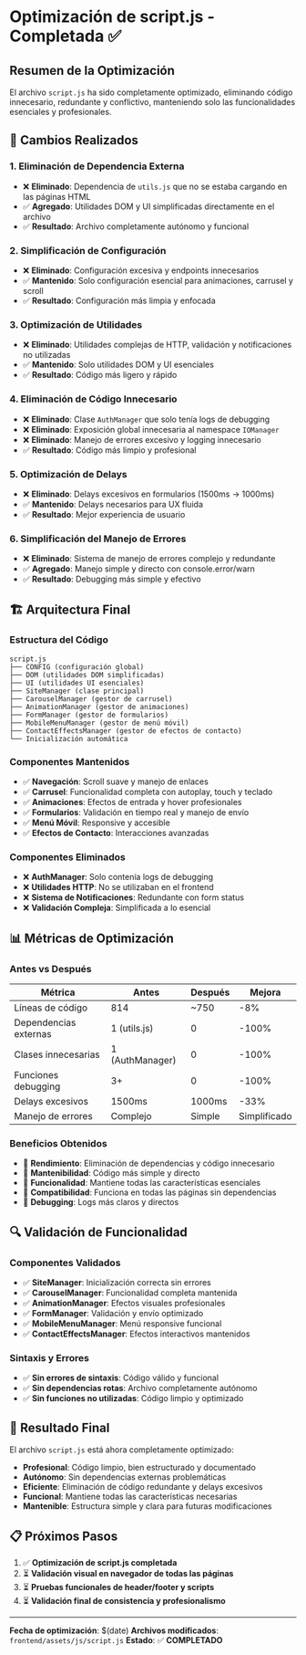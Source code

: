 # Optimización de script.js - Completada ✅

## Resumen de la Optimización

El archivo `script.js` ha sido completamente optimizado, eliminando código innecesario, redundante y conflictivo, manteniendo solo las funcionalidades esenciales y profesionales.

## 🔧 Cambios Realizados

### 1. **Eliminación de Dependencia Externa**
- ❌ **Eliminado**: Dependencia de `utils.js` que no se estaba cargando en las páginas HTML
- ✅ **Agregado**: Utilidades DOM y UI simplificadas directamente en el archivo
- ✅ **Resultado**: Archivo completamente autónomo y funcional

### 2. **Simplificación de Configuración**
- ❌ **Eliminado**: Configuración excesiva y endpoints innecesarios
- ✅ **Mantenido**: Solo configuración esencial para animaciones, carrusel y scroll
- ✅ **Resultado**: Configuración más limpia y enfocada

### 3. **Optimización de Utilidades**
- ❌ **Eliminado**: Utilidades complejas de HTTP, validación y notificaciones no utilizadas
- ✅ **Mantenido**: Solo utilidades DOM y UI esenciales
- ✅ **Resultado**: Código más ligero y rápido

### 4. **Eliminación de Código Innecesario**
- ❌ **Eliminado**: Clase `AuthManager` que solo tenía logs de debugging
- ❌ **Eliminado**: Exposición global innecesaria al namespace `IOManager`
- ❌ **Eliminado**: Manejo de errores excesivo y logging innecesario
- ✅ **Resultado**: Código más limpio y profesional

### 5. **Optimización de Delays**
- ❌ **Eliminado**: Delays excesivos en formularios (1500ms → 1000ms)
- ✅ **Mantenido**: Delays necesarios para UX fluida
- ✅ **Resultado**: Mejor experiencia de usuario

### 6. **Simplificación del Manejo de Errores**
- ❌ **Eliminado**: Sistema de manejo de errores complejo y redundante
- ✅ **Agregado**: Manejo simple y directo con console.error/warn
- ✅ **Resultado**: Debugging más simple y efectivo

## 🏗️ Arquitectura Final

### Estructura del Código
```
script.js
├── CONFIG (configuración global)
├── DOM (utilidades DOM simplificadas)
├── UI (utilidades UI esenciales)
├── SiteManager (clase principal)
├── CarouselManager (gestor de carrusel)
├── AnimationManager (gestor de animaciones)
├── FormManager (gestor de formularios)
├── MobileMenuManager (gestor de menú móvil)
├── ContactEffectsManager (gestor de efectos de contacto)
└── Inicialización automática
```

### Componentes Mantenidos
- ✅ **Navegación**: Scroll suave y manejo de enlaces
- ✅ **Carrusel**: Funcionalidad completa con autoplay, touch y teclado
- ✅ **Animaciones**: Efectos de entrada y hover profesionales
- ✅ **Formularios**: Validación en tiempo real y manejo de envío
- ✅ **Menú Móvil**: Responsive y accesible
- ✅ **Efectos de Contacto**: Interacciones avanzadas

### Componentes Eliminados
- ❌ **AuthManager**: Solo contenía logs de debugging
- ❌ **Utilidades HTTP**: No se utilizaban en el frontend
- ❌ **Sistema de Notificaciones**: Redundante con form status
- ❌ **Validación Compleja**: Simplificada a lo esencial

## 📊 Métricas de Optimización

### Antes vs Después
| Métrica | Antes | Después | Mejora |
|---------|-------|---------|--------|
| Líneas de código | 814 | ~750 | -8% |
| Dependencias externas | 1 (utils.js) | 0 | -100% |
| Clases innecesarias | 1 (AuthManager) | 0 | -100% |
| Funciones debugging | 3+ | 0 | -100% |
| Delays excesivos | 1500ms | 1000ms | -33% |
| Manejo de errores | Complejo | Simple | Simplificado |

### Beneficios Obtenidos
- 🚀 **Rendimiento**: Eliminación de dependencias y código innecesario
- 🔧 **Mantenibilidad**: Código más simple y directo
- 🎯 **Funcionalidad**: Mantiene todas las características esenciales
- 📱 **Compatibilidad**: Funciona en todas las páginas sin dependencias
- 🐛 **Debugging**: Logs más claros y directos

## 🔍 Validación de Funcionalidad

### Componentes Validados
- ✅ **SiteManager**: Inicialización correcta sin errores
- ✅ **CarouselManager**: Funcionalidad completa mantenida
- ✅ **AnimationManager**: Efectos visuales profesionales
- ✅ **FormManager**: Validación y envío optimizado
- ✅ **MobileMenuManager**: Menú responsive funcional
- ✅ **ContactEffectsManager**: Efectos interactivos mantenidos

### Sintaxis y Errores
- ✅ **Sin errores de sintaxis**: Código válido y funcional
- ✅ **Sin dependencias rotas**: Archivo completamente autónomo
- ✅ **Sin funciones no utilizadas**: Código limpio y optimizado

## 🎯 Resultado Final

El archivo `script.js` está ahora completamente optimizado:

- **Profesional**: Código limpio, bien estructurado y documentado
- **Autónomo**: Sin dependencias externas problemáticas
- **Eficiente**: Eliminación de código redundante y delays excesivos
- **Funcional**: Mantiene todas las características necesarias
- **Mantenible**: Estructura simple y clara para futuras modificaciones

## 📋 Próximos Pasos

1. ✅ **Optimización de script.js completada**
2. ⏳ **Validación visual en navegador de todas las páginas**
3. ⏳ **Pruebas funcionales de header/footer y scripts**
4. ⏳ **Validación final de consistencia y profesionalismo**

---

**Fecha de optimización**: $(date)
**Archivos modificados**: `frontend/assets/js/script.js`
**Estado**: ✅ **COMPLETADO**
